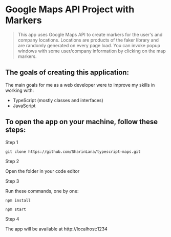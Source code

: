 # Google Maps API Project with Markers 

> This app uses Google Maps API to create markers for the user's and company locations. Locations are products of the faker library and are randomly generated on every page load. You can invoke popup windows with some user/company information by clicking on the map markers.

## The goals of creating this application:

The main goals for me as a web developer were to improve my skills in working with:

- TypeScript (mostly classes and interfaces)
- JavaScript

## To open the app on your machine, follow these steps:

Step 1

```
git clone https://github.com/SharinLana/typescript-maps.git
```

Step 2

Open the folder in your code editor

Step 3

Run these commands, one by one:

```
npm install
```

```
npm start
```

Step 4

The app will be available at http://localhost:1234


